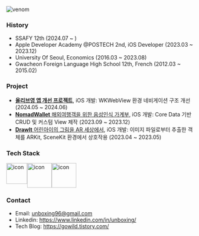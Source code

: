 ![venom](https://capsule-render.vercel.app/api?type=venom&height=200&text=TaeHyun%20Kim&fontSize=70&color=0:8871e5,100:b678c4)

### History
- SSAFY 12th (2024.07 ~ )
- Apple Developer Academy @POSTECH 2nd, iOS Developer (2023.03 ~ 2023.12)
- University Of Seoul, Economics (2016.03 ~ 2023.08)
- Gwacheon Foreign Language High School 12th, French (2012.03 ~ 2015.02)

### Project
- [**올리브영 앱 개선 프로젝트**](https://github.com/unboxing96/OliveYoungComp), iOS 개발: WKWebView 환경 네비게이션 구조 개선 (2024.05 ~ 2024.06)
- [**NomadWallet** 해외여행객을 위한 음성인식 가계부](https://github.com/unboxing96/NomadWallet), iOS 개발: Core Data 기반 CRUD 및 커스텀 View 제작 (2023.09 ~ 2023.12)
- [**DrawIt** 어린아이의 그림을 AR 세상에서](https://github.com/unboxing96/DrawIt), iOS 개발: 이미지 파일로부터 추출한 객체를 ARKit, SceneKit 환경에서 상호작용 (2023.04 ~ 2023.05)

### Tech Stack
<div style="display: flex; align-items: flex-start;"><img src="https://techstack-generator.vercel.app/python-icon.svg" alt="icon" width="55" height="55" /><img src="https://techstack-generator.vercel.app/swift-icon.svg" alt="icon" width="65" height="65" /><img src="https://techstack-generator.vercel.app/java-icon.svg" alt="icon" width="65" height="65" /></div>

### Contact
- Email: unboxing96@gmail.com
- Linkedin: https://www.linkedin.com/in/unboxing/
- Tech Blog: https://gowild.tistory.com/
